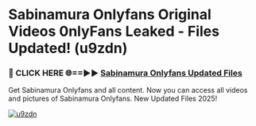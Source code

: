 # Sabinamura Onlyfans Original Videos 0nlyFans Leaked - Files Updated! (u9zdn)

<h3>🔴 CLICK HERE 🌐==►► <a href="https://tinyurl.com/ehrbuxhb" rel="nofollow">Sabinamura Onlyfans Updated Files</a></h3>

Get Sabinamura Onlyfans and all content. Now you can access all videos and pictures of Sabinamura Onlyfans. New Updated Files 2025!

[![u9zdn](https://i.imgur.com/lVYEuWS.gif)](https://tinyurl.com/ehrbuxhb)
